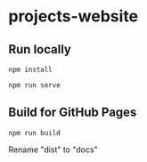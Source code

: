 # projects-website

## Run locally
```npm install```

```npm run serve```

## Build for GitHub Pages
```npm run build```

Rename "dist" to "docs"
